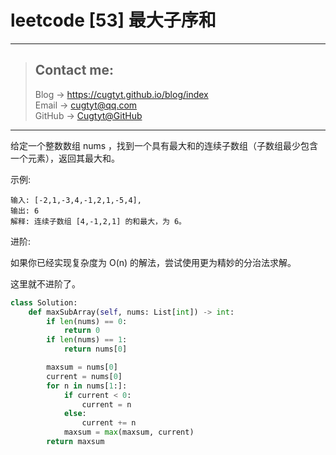 # leetcode [53] 最大子序和

---
> ## Contact me:
> Blog -> <https://cugtyt.github.io/blog/index>  
> Email -> <cugtyt@qq.com>  
> GitHub -> [Cugtyt@GitHub](https://github.com/Cugtyt)

---

给定一个整数数组 nums ，找到一个具有最大和的连续子数组（子数组最少包含一个元素），返回其最大和。

示例:
```
输入: [-2,1,-3,4,-1,2,1,-5,4],
输出: 6
解释: 连续子数组 [4,-1,2,1] 的和最大，为 6。
```

进阶:

如果你已经实现复杂度为 O(n) 的解法，尝试使用更为精妙的分治法求解。

这里就不进阶了。

``` python
class Solution:
    def maxSubArray(self, nums: List[int]) -> int:
        if len(nums) == 0:
            return 0
        if len(nums) == 1:
            return nums[0]

        maxsum = nums[0]
        current = nums[0]
        for n in nums[1:]:
            if current < 0:
                current = n
            else:
                current += n
            maxsum = max(maxsum, current)
        return maxsum
```
